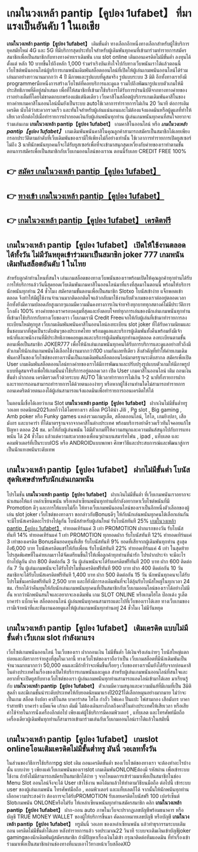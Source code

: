# เกมในวงเหล้า pantip【คูปอง 1ufabet】  ที่มาแรงเป็นอันดับ 1 ในเอเชีย

**เกมในวงเหล้า pantip【คูปอง 1ufabet】** เติมขั้นต่ำ  ทางเลือกอีกหนึ่งทางเลือกสำหรับผู้ใช้บริการยุคสมัยใหม่ 4G และ 5G ที่มีบริการสุดประทับใจสำหรับผู้เดิมพันทุกคนที่เข้ามาร่วมทำรายการสมัครสมาชิกเพื่อเป็นสมาชิกกับทางทางค่ายเราเดิมพัน เกม slot online เติมถอนเครดิตไม่มีขั้นต่ำ ลงทุนได้ตั้งแต่ หลัก 10 บาทขึ้นไปถึงหลัก 1,000 ร่วมร่าเริงบันเทิงใจไปกับทางเว็บพนันเราได้แล้วตอนนี้เว็บไซต์พนันออนไลน์ผู้บริการเกมพนันเดิมพันสล็อตออนไลน์ที่เปิดให้ผู้เล่นเกมพนันออนไลน์ได้ร่วมเล่นมาอย่างยาวนานมากกว่า 4 ปี มีภาพและรูปแบบที่ดูสมจริง รูปแบบระบบ 3 มิติ
อีกทั้งทางเรายังมี programmerมือหนึ่งการสร้างเว็บไซต์ที่คอยบริการและดูแล  รวมไปถึงพัฒนารูปแบบตัวเกมให้มีประสิทธิภาพที่ดีอยู่สม่ำเสมอ เพื่อที่ให้สมาชิกที่เข้ามาใช้บริการได้รับการปรนนิบัติจากทางทางค่ายของเราอย่างเต็มที่โดยไม่ขาดตกบกพร่องแม้แต่นิดเดียว เว็บคาสิโนสล็อตผู้บริการเกมเดิมพันคาสิโนของทางค่ายเกมคาสิโนออนไลน์นั้นยังเป็นระบบ autoใช้เวลาการทำรายการไม่เกิน 20 วินาที ต่อการเติมเครดิต นับได้ว่าสะดวกรวดเร็ว และทันใจสำหรับผู้เล่นแน่นอนและไม่ต้องแจ้งแอดมินหรือผู้ดูแลที่ทำให้เสียเวลาอีกต่อไปเมื่อทำรายการฝากยอดเงินกับผู้เล่นพนันทุกท่าน
ผู้เล่นเกมพนันทุกคนที่สนใจอยากจะร่วมเล่นเกม **เกมในวงเหล้า pantip【คูปอง 1ufabet】** เกมคาสิโนออนไลน์ หรือ ***เกมในวงเหล้า pantip【คูปอง 1ufabet】*** เกมเดิมพันพนันคาสิโนคุณลูกค้าสามารถสมัครเป็นสมาชิกได้เลยเพียงกรอกประวัติตามลำดับที่เว็บเดิมพันของเรามีให้เพียงไม่กี่อย่างเท่านั้น ใช้เวลาการทำรายการเปิดยูสเซอร์ไม่ถึง 3 นาทีนักพนันทุกคนก็จะได้รับยูสเซอร์เพื่อที่จะเข้ามาสนุกสุดเหวี่ยงกับค่ายของเราทำตามขั้นตอนการสมัครเพื่อเป็นสมาชิกกับเว็บเกมออนไลน์ของเราณ ตอนนี้รับเลย CREDIT FREE 100%

## 👉 [สมัคร เกมในวงเหล้า pantip【คูปอง 1ufabet】](https://archa888.com/)
## 👉 [ทางเข้า เกมในวงเหล้า pantip【คูปอง 1ufabet】](https://archa888.com/)
## 👉 [เกมในวงเหล้า pantip【คูปอง 1ufabet】 เครดิตฟรี](https://archa888.com/)

## เกมในวงเหล้า pantip【คูปอง 1ufabet】 เปิดให้ใช้งานตลอด ได้ทั้งวัน ไม่มีวันหยุดเข้าร่วมมาเป็นสมาชิก joker 777 เกมพนันเดิมพันสล็อตอันดับ 1 ในไทย

สำหรับลูกค้าท่านไหนที่สนใจ เล่นเกมสล็อตของทางเว็บพนันของเราพร้อมเปิดให้คุณลูกค้าทุกท่านได้รับการให้บริการแล้ววันนี้สุดยอดเว็บเดิมพันเกมคาสิโนออนไลน์มาที่แรงที่สุดมาในตอนนี้ พร้อมให้บริการนักพนันทุกท่าน 24 ชั่วโมง สมัครตามขั้นตอนเพื่อเป็นสมาชิก Slotxo โบนัสเข้าง่าย แจ็กพอตเข้าตลอด จึงทำให้มีผู้ใช้งานจำนวนมากติดอกติดใจแล้วกลับมาใช้งานกับตัวเกมของเราต่ออยู่ตลอดเวลา อีกทั้งยังมีความปลอดภัยสูงมากๆแถมมีความมั่นคงทางการเงินจ่ายจริงทุกบาททุกสตางค์ไม่มีประวัติการโกงตัง 100% ทางค่ายของเราครอบคลุมที่สุดและยังตอบโจทย์ทุกการเล่นของนักเล่นเกมพนันทุกท่านที่เข้ามาใช้บริการกับทางเว็บของเรา
เว็บเกมเรามี Credit Freeแจกให้กับผู้เล่นที่เข้ามาทำรายการลงทะเบียนใหม่ทุกยูส เว็บเกมเดิมพันพนันคาสิโนออนไลน์ลงทะเบียน slot joker ที่ได้รับความนิยมและชื่นชอบมากที่สุดเป็นระดับต้นๆของประเทศไทย พร้อมดูแลและบริการผู้เดิมพันทั้งคืนพร้อมยังมีเจ้าหน้าที่และพนักงานที่มีประสิทธิภาพคอยดูแลและบริการผู้เดิมพันทุกท่านอยู่ตลอด ลงทะเบียนตามขั้นตอนเพื่อเป็นสมาชิก JOKER777 เพื่อให้นักเล่นเกมพนันทุกคนได้รับการบริการและดูแลอย่างทั่วถึงมีตัวเกมให้นักเล่นเกมพนันได้เลือกใช้งานมากกว่า100 เกมกันเลยทีเดียว
สิ่งสำคัญที่ทำให้ค่ายเกมเดิมพันคาสิโนของเว็บไซต์ของทางเรานั้นเป็นเกมเดิมพันสล็อตออนไลน์มาตรฐานระดับสากล สมัครเพื่อเปิด User  เกมเดิมพันสล็อตออนไลน์ทางค่ายของเราได้มีการพัฒนาและปรับปรุงรูปแบบตัวเกมให้มีภาพรูปแบบที่ดูสมจจริงเพื่อให้เกมนั้นน่าใช้บริการอยู่ตลอดเวลา เปิด User เกมคาสิโนออนไลน์ เติม ถอนเงินขั้นต่ำ ฝากถอน เครดิตรวดเร็วด้วยระบบ AUTO ใช้เวลาทำรายการไม่เกิน 1-2 นาทีทั้งรายการฝากและรายการถอนสามารถทำรายการได้ด้วยตนเองง่ายๆ หรือหากผู้ใช้งานท่านใดไม่สามารถทำรายการถอนเคดริตด้วยตนเองได้ผู้เล่นสามารถแจ้งแอดมินเพื่อทำรายการถอนเครดิตให้ได้

ในตอนนี้เชื่อได้เลยว่าเกม Slot **เกมในวงเหล้า pantip【คูปอง 1ufabet】** ฝากเงินไม่มีขั้นต่ำทรู วอเลท ยอดนิยม2021เลยก็ว่าได้โดยทางเรา สล็อต PGได้นำ  Jili , Pg slot , Big gaming , Amb poker หรือ Funky games แหล่งรวมเกมรูเล็ต, สล็อตออนไลน์, ไฮโล, เกมยิงปลา, เสือมังกร และบาคาร่า ที่ได้มาตรฐานจากจากคาสิโนต่างประเทศ พร้อมบริการอย่าดีรวดเร็วทันใจคอยแก้ไขปัญหา ตลอด 24 ชม. มาให้กับผู้เล่นพนัน ได้มีตัวเกมที่ให้ความสนุกและความมันส์สนุกไปกับการแทงพนัน ได้ 24 ชั่วโมง แล้วแต่ความสะดวกของเพื่อนๆผ่านบนสมาร์ทโฟน , ipad , แท็บเลต และคอมพิวเตอร์ที่เป็นระบบIOS หรือ ANDROIDแบบพกพา ศึกษาวิธีและประสบการณ์และพัฒนาสู่การเป็นนักแทงพนันระดับเทพ

## เกมในวงเหล้า pantip【คูปอง 1ufabet】 ฝากไม่มีขั้นต่ำ โบนัสสุดพิเศษสำหรับนักเล่นเกมพนัน

โปรโมชั่น **เกมในวงเหล้า pantip【คูปอง 1ufabet】** ฝากเงินไม่มีขั้นต่ำ ที่เว็บเกมพนันเราอยากจะนำเสนอให้แก่  เหล่าเซียนพนัน หรือเหล่าเซียนพนันทุกท่านที่กำลังอยากหาเว็บไซต์พนันที่มี  Promotion ดีๆ และการให้แบบไม่กั๊ก ให้ทางเว็บเกมพนันออนไลน์ของเราเป็นอีกหนึ่งตัวเลือกของผู้เล่น slot joker เว็บไซต์ของทางเรา ขอกล่าวกับBonusดีๆ ให้กับนักเล่นพนันทุกคนได้เลือกเล่นกัน จะมีโบนัสเครดิตอะไรบ้างไปดูกัน
โบนัสสำหรับผู้เล่นใหม่ รับโบนัสทันที 25% [เกมในวงเหล้า pantip【คูปอง 1ufabet】](https://archa888.com/) ทำยอดเทิร์นแค่ 3 เท่า
 PROMOTION ฝากแรกของวัน รับโบนัสทันที 14% ทำยอดเทิร์นแค่ 1 เท่า
 PROMOTION ทุกยอดฝาก รับโบนัสทันที 12% ทำยอดเทิร์นแค่ 3 เท่าของเครดิต
Bonusคืนยอดทุนที่เสีย รับโบนัสทันที 9% ยอดที่เสียจากผู้เดิมพันทุกท่าน สูงสุดถึง6,000 บาท
โบนัสเครดิตแชร์ให้กับเพื่อน รับโบนัสทันที 22% ทำยอดเทิร์นแค่ 4 เท่า
ในสุดท้ายโปรสุดพิเศษที่ในค่ายเกมเราได้จัดเตรียมขึ้นไว้ให้เพื่อลูกค้าทุกท่านที่น่ารัก โปรฝากประจำ จะมีอะไรบ้างไปดูกัน
ฝาก 800 ติดต่อกัน 3 วัน ผู้เล่นพนันจะได้รับเครดิตฟรีทันที 200 บาท
ฝาก 600 ติดต่อกัน 7 วัน ผู้เล่นเกมพนันจะได้รับโปรโมชั่นเครดิตฟรีทันที 900 บาท
ฝาก 400 ติดต่อกัน 10 วัน สมาชิกจะได้รับโบนัสเครดิตฟรีทันที 1,400 บาท
ฝาก 500 ติดต่อกัน 15 วัน นักพนันทุกคนจะได้รับโปรโมชั่นเครดิตฟรีทันที 2,500 บาท
และก็ยังมีการลงเดิมพันที่จะได้ลุ้นรับโบนัสใหญ่ในทุกเวลา 24 ชม. เรียกได้ว่าคืนทุนให้กับนักเล่นเกมพนันทุกคนที่เป็นสมาชิกกับเว็บเกมออนไลน์ของเราได้อย่างไม่มีอั้น หากว่านักพนันสนใจและอยากจะลงเดิมพัน เกม SLOT ONLINE  หรือเกมไฮโล ป๊อกเด้ง รูเล็ต บาคาร่า แบ็กแจ๊ค สล็อตออนไลน์ ผู้เล่นพนันทุกคนสามารถแตะไปที่เว็บของเราได้เลย ทางเว็บเกมของเรามีเจ้าหน้าที่และทีมงานคอยดูแลให้ผู้เล่นเกมพนันทุกท่านอยู่ 24 ชั่วโมง ไม่มีวันหยุด

## เกมในวงเหล้า pantip【คูปอง 1ufabet】 เติมเครดิต แบบไม่มีขั้นต่ำ  เว็บเกม slot กำลังมาแรง

เว็บไซต์เกมพนันออนไลน์ ในเว็บของเรา ฝากถอนเงิน ไม่มีขั้นต่ำ ได้เงินจริงเล่นง่ายๆ โบนัสใหญ่แตกบ่อยและอัตราการจ่ายสูงที่สุดในเวลานี้ ทางเว็บไซต์ของเราถือว่าเป็น เว็บเกมสล็อตที่มีนักเดิมพันเป็นจำนวนมากมากกว่า 50,000 คนและมีถ้าทีว่าจะเพิ่มขึ้นเรื่อยๆ เว็บของทางเรานั้นยังได้รับจากบ่อนคาสิโนต่างประเทศในเรื่องของเปิดให้บริการเกมพนันและดูแล สำหรับผู้เล่นเกมพนันออนไลน์ที่สนใจและอยากที่จะเปิดยูสกับทางเว็บไซต์ของเรา ผู้เล่นเกมพนันทุกท่านสามารถแอดไลน์เข้ามาได้เลย
	มาเรียนรู้กับ **เกมในวงเหล้า pantip【คูปอง 1ufabet】** ตัวเกมมีความสนุกและความมันส์ที่มีเกมที่เป็น 3มิติสุดล้ำ และมีเกมชั้นนำระดับประเทศให้กับยอดนิยมมาแรงปี2021ได้เลือกหมุนอย่างมากมาย  ไม่ว่าจะเป็นเกม สล็อต ยิงปลา คาสิโนสด บาคาร่าสด ไฮโล กำถั่ว ไพ่แคง ปั่นแปะ ไพ่สามกอง เสือมังกร บาคาร่าสายฟ้า บาคาร่า แบ็คแจ๊ค เก้าเก ดัมมี่ ไม่ต้องเดินทางไกลถึงคาสิโนต่างประเทศให้เสียเวลา หรือเสียค่าใช้จ่ายในการนั่งเครื่องอีกต่อไป เพียงแค่ผู้ใช้บริการมีคอมพิวเตอร์ , แท็บเลต และโทรศัพท์มือถือเครื่องเดียวผู้เดิมพันทุกท่านก็สามารถเข้ามาร่วมเล่นกับเว็บเกมออนไลน์เราได้แล้วในสมัยนี้

## เกมในวงเหล้า pantip【คูปอง 1ufabet】 เกมslot onlineโอนเติมเครดิตไม่มีขั้นต่ำทรู มันนี่ วอเลททั้งวัน

ในส่วนของวิธีการใช้บริการpg slot เติม ถอนเครดิตขั้นต่ำ ของเว็บไซต์ของทางเรา จะต้องทำอะไรบ้างนั้น แบบง่าย ๆ เพียงแค่เว็บเกมพนันของเราslot เกมเดิมพันONLONEต้องมี รหัสผ่าน เพื่อเข้าระบบใช้งาน ถ้ายังไม่มีสามารถสมัครเป็นสมาชิกได้ง่าย ๆ จากโหมดการเข้าร่วมมาเพื่อเป็นสมาชิกในช่อง Menu Slot ออนไลน์จึงจะได้ User เข้าใช้งาน พอได้มาแล้วให้ทำตามวิธีบนมือถือ ต่อไปนี้
เข้าระบบ user  ของผู้เล่นเกมพนัน โทรศัพท์มือถือ , คอมพิวเตอร์ และแท็บเลตก็ได้
จากนั้นให้นักพนันทุกท่านเลือกความประสงค์ว่า ต้องการจะได้รับPROMOTION รับเลยเครดิตโบนัสฟรี 100 เปอร์เซ็นต์  Slotเกมพนัน ONLONEหรือไม่รับ
ให้เหล่าเซียนพนันทุกท่านสมัครสมาชิก คลิก **เกมในวงเหล้า pantip【คูปอง 1ufabet】** ฝาก-ถอน auto ภาพในเว็บจะปรากฏเลขบัญชีพร้อมธนาคาร หรือบัญชี TRUE MONEY WALLET ของผู้ให้บริการขึ้นมา
คัดลอกหมายเลขบัญชี หรือบัญชี **เกมในวงเหล้า pantip【คูปอง 1ufabet】** ทรูมันนี่ วอเลท ของเหล่าเซียนพนัน แล้วทำธุรกรรมระบบเติมถอน เครดิตไม่มีขั้นต่ำได้เลย
หลังทำรายการแล้ว รอประมาณ22 วินาที ระบบจะเติมเงินเข้าบัญชีjoker gamingของนักเดิมพันผู้สมัครสมาชิก
ถ้ามีปัญหาเรื่องเงินไม่เข้า กรุณาติดต่อทีมแอดมิน ที่ทำเรื่องเข้าร่วมมาเพื่อเป็นสมาชิกผ่านช่องทางที่แนบเอาไว้ทางหน้าเว็บสล็อตXO


